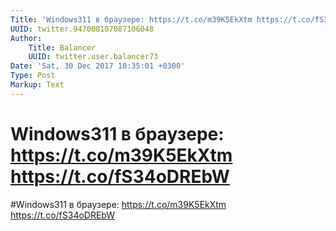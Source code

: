 ```yaml
---
Title: 'Windows311 в браузере: https://t.co/m39K5EkXtm https://t.co/fS34oDREbW'
UUID: twitter.947008107087106048
Author:
    Title: Balancer
    UUID: twitter.user.balancer73
Date: 'Sat, 30 Dec 2017 10:35:01 +0300'
Type: Post
Markup: Text
---
```


# Windows311 в браузере: https://t.co/m39K5EkXtm https://t.co/fS34oDREbW

#Windows311 в браузере: https://t.co/m39K5EkXtm
https://t.co/fS34oDREbW